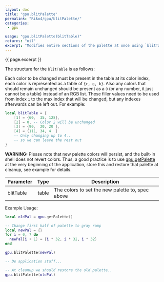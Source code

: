 ```yaml
---
layout: doc
title: "gpu.blitPalette"
permalink: "Riko4/gpu/blitPalette/"
categories:
 - gpu

usage: "gpu.blitPalette(blitTable)"
returns: "nil"
excerpt: "Modifies entire sections of the palette at once using `blitTable`."
---
```


{{ page.excerpt }}

The structure for the `blitTable` is as follows:

Each color to be changed must be present in the table at its color index, each color is represented as a table of `{r, g, b}`. Also any colors that should remain unchanged should be present as a `0` (or any number, it just cannot be a table) instead of an RGB list. These filler values need to be used from index `1` to the max index that will be changed, but any indexes afterwards can be left out. For example:
```lua
local blitTable = {
    [1] = {60,  35, 128},
    [2] = 0, -- Color 2 will be unchanged
    [3] = {90,  20, 20 },
    [4] = {111, 34, 4  }
    -- Only changing up to 4..
    -- so we can leave the rest out
}
```

**WARNING:** Please note that new palette colors will persist, and the built-in shell does not revert colors. Thus, a good practice is to use [gpu.getPalette](/gpu/getPalette) at the very beginning of the application, store this and restore that palette at cleanup, see example for details.

|Parameter|Type|Description|
|:--------|---:|-----------|
|blitTable|table|The colors to set the new palette to, spec above|

Example Usage:
```lua
local oldPal = gpu.getPalette()

-- Change first half of palette to gray ramp
local newPal = {}
for i = 0, 7 do
  newPal[i + 1] = {i * 32, i * 32, i * 32}
end

gpu.blitPalette(newPal)

-- Do application stuff...

-- At cleanup we should restore the old palette..
gpu.blitPalette(oldPal)
```
